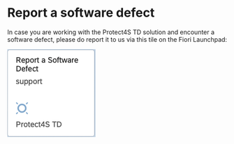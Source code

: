 # Report a software defect

In case you are working with the Protect4S TD solution and encounter a software defect, please do report it to us via this tile on the Fiori Launchpad:

![](<../.gitbook/assets/image (41).png>)
